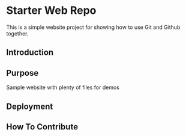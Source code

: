 # Starter Web Repo

This is a simple website project for showing how to use Git and Github together.


## Introduction

## Purpose

Sample website with plenty of files for demos

## Deployment

## How To Contribute

